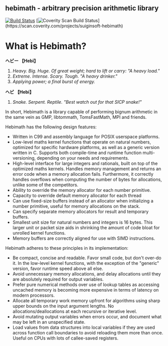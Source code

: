 hebimath - arbitrary precision arithmetic library
-------------------------------------------------------------------------------
[![Build Status](https://travis-ci.org/suiginsoft/hebimath.svg?branch=master)](https://travis-ci.org/suiginsoft/hebimath)
[![Coverity Scan Build Status](https://img.shields.io/coverity/scan/11311.svg")](https://scan.coverity.com/projects/suiginsoft-hebimath)

What is Hebimath?
===============================================================================

**ヘビー 【Hebī】**

1. *Heavy. Big. Huge. Of great weight; hard to lift or carry: "A heavy load."*
2. *Extreme. Intense. Scary. Tough. "A heavy drinker."*
3. *Applying power; a final burst of energy.*

**ヘビ 【Hebi】**

1. *Snake. Serpent. Reptile. "Best watch out for that SICP snake!"*

In short, Hebimath is a library capable of performing bignum arithmetic in the
same vein as GMP, libtommath, TomsFastMath, MPI and friends.

Hebimath has the following design features:

- Written in C99 and assembly language for POSIX userspace platforms.
- Low-level maths kernel functions that operate on natural numbers, optimized
  for specific hardware platforms, as well as a generic version written in C.
  Supports both compile-time and runtime function multi-versioning, depending
  on your needs and requirements.
- High-level interface for large integers and rationals, built on top of the
  optimized maths kernels. Handles memory management and returns an error
  code when a memory allocation fails. Furthermore, it correctly handles
  overflows when computing the number of bytes for allocations, unlike some
  of the competitors.
- Ability to override the memory allocator for each number primitive.
- Capacity to override default memory allocator for each thread
- Can use fixed-size buffers instead of an allocator when initializing
  a number primitive, useful for memory allocations on the stack.
- Can specify separate memory allocators for result and temporary buffers.
- Smallest unit size for natural numbers and integers is 16 bytes. This
  larger unit or packet size aids in shrinking the amount of code bloat for
  unrolled kernel functions.
- Memory buffers are correctly aligned for use with SIMD instructions.

Hebimath adheres to these principles in its implementation:

- Be compact, concise and readable. Favor small code, but don't over-do it.
  In the low-level kernel functions, with the exception of the "generic"
  version, favor runtime speed above all else.
- Avoid unnecessary memory allocations, and delay allocations until they are
  absolutely required for output variables.
- Prefer pure numerical methods over use of lookup tables as accessing uncached
  memory is becoming more expensive in terms of latency on modern processors.
- Allocate all temporary work memory upfront for algorithms using sharp upper
  bounds on the input argument lengths. No allocations/deallocations at each
  recursive or iterative level.
- Avoid mutating output variables when errors occur, and document what may be
  left in an unspecified state.
- Load values from data structures into local variables if they are used across
  function call boundaries to avoid reloading them more than once. Useful on
  CPUs with lots of callee-saved registers.
